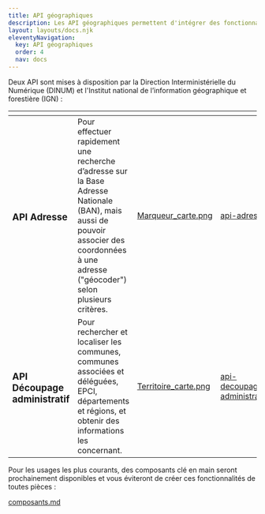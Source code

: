 ```yaml
---
title: API géographiques
description: Les API géographiques permettent d'intégrer des fonctionnalités liées à la géographie dans vos sites internet et applications, par exemple la recherche d'adresses ou l'utilisation de coordonnés GPS.
layout: layouts/docs.njk
eleventyNavigation:
  key: API géographiques
  order: 4
  nav: docs
---
```


Deux API sont mises à disposition par la Direction Interministérielle du Numérique (DINUM) et l'Institut national de l’information géographique et forestière (IGN) :

<table data-card-size="large" data-view="cards"><thead><tr><th></th><th></th><th data-hidden data-card-cover data-type="files"></th><th data-hidden data-card-target data-type="content-ref"></th></tr></thead><tbody><tr><td><h3>API Adresse</h3></td><td>Pour effectuer rapidement une recherche d’adresse sur la Base Adresse Nationale (BAN), mais aussi de pouvoir associer des coordonnées à une adresse ("géocoder") selon plusieurs critères.</td><td><a href="../../.gitbook/assets/Marqueur_carte.png">Marqueur_carte.png</a></td><td><a href="api-adresse.md">api-adresse.md</a></td></tr><tr><td><h3>API Découpage administratif</h3></td><td>Pour rechercher et localiser les communes, communes associées et déléguées, EPCI, départements et régions, et obtenir des informations les concernant.</td><td><a href="../../.gitbook/assets/Territoire_carte.png">Territoire_carte.png</a></td><td><a href="api-decoupage-administratif.md">api-decoupage-administratif.md</a></td></tr></tbody></table>

Pour les usages les plus courants, des composants clé en main seront prochainement disponibles et vous éviteront de créer ces fonctionnalités de toutes pièces :&#x20;

[composants.md](../composants.md)

